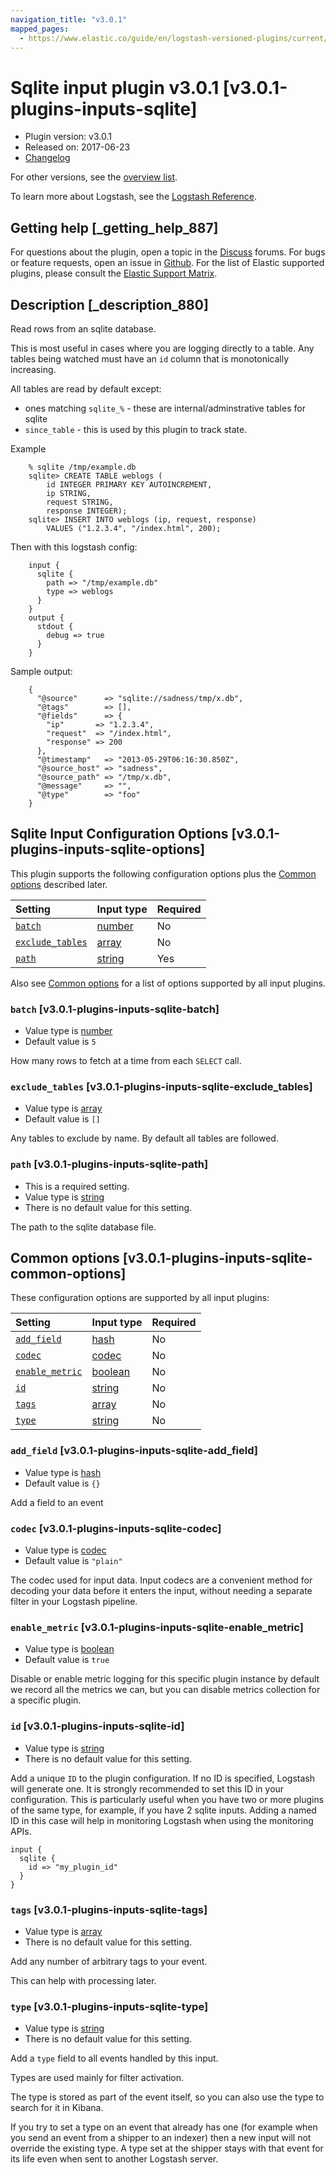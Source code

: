 ```yaml
---
navigation_title: "v3.0.1"
mapped_pages:
  - https://www.elastic.co/guide/en/logstash-versioned-plugins/current/v3.0.1-plugins-inputs-sqlite.html
---
```


# Sqlite input plugin v3.0.1 [v3.0.1-plugins-inputs-sqlite]

* Plugin version: v3.0.1
* Released on: 2017-06-23
* [Changelog](https://github.com/logstash-plugins/logstash-input-sqlite/blob/v3.0.1/CHANGELOG.md)

For other versions, see the [overview list](input-sqlite-index.md).

To learn more about Logstash, see the [Logstash Reference](https://www.elastic.co/guide/en/logstash/current/index.html).

## Getting help [_getting_help_887]

For questions about the plugin, open a topic in the [Discuss](http://discuss.elastic.co) forums. For bugs or feature requests, open an issue in [Github](https://github.com/logstash-plugins/logstash-input-sqlite). For the list of Elastic supported plugins, please consult the [Elastic Support Matrix](https://www.elastic.co/support/matrix#matrix_logstash_plugins).

## Description [_description_880]

Read rows from an sqlite database.

This is most useful in cases where you are logging directly to a table. Any tables being watched must have an `id` column that is monotonically increasing.

All tables are read by default except:

* ones matching `sqlite_%` - these are internal/adminstrative tables for sqlite
* `since_table` - this is used by this plugin to track state.

Example

```
    % sqlite /tmp/example.db
    sqlite> CREATE TABLE weblogs (
        id INTEGER PRIMARY KEY AUTOINCREMENT,
        ip STRING,
        request STRING,
        response INTEGER);
    sqlite> INSERT INTO weblogs (ip, request, response)
        VALUES ("1.2.3.4", "/index.html", 200);
```

Then with this logstash config:

```
    input {
      sqlite {
        path => "/tmp/example.db"
        type => weblogs
      }
    }
    output {
      stdout {
        debug => true
      }
    }
```

Sample output:

```
    {
      "@source"      => "sqlite://sadness/tmp/x.db",
      "@tags"        => [],
      "@fields"      => {
        "ip"       => "1.2.3.4",
        "request"  => "/index.html",
        "response" => 200
      },
      "@timestamp"   => "2013-05-29T06:16:30.850Z",
      "@source_host" => "sadness",
      "@source_path" => "/tmp/x.db",
      "@message"     => "",
      "@type"        => "foo"
    }
```

## Sqlite Input Configuration Options [v3.0.1-plugins-inputs-sqlite-options]

This plugin supports the following configuration options plus the [Common options](v3-0-1-plugins-inputs-sqlite.md#v3.0.1-plugins-inputs-sqlite-common-options) described later.

| Setting | Input type | Required |
| :- | :- | :- |
| [`batch`](v3-0-1-plugins-inputs-sqlite.md#v3.0.1-plugins-inputs-sqlite-batch) | [number](/lsr/value-types.md#number) | No |
| [`exclude_tables`](v3-0-1-plugins-inputs-sqlite.md#v3.0.1-plugins-inputs-sqlite-exclude_tables) | [array](/lsr/value-types.md#array) | No |
| [`path`](v3-0-1-plugins-inputs-sqlite.md#v3.0.1-plugins-inputs-sqlite-path) | [string](/lsr/value-types.md#string) | Yes |

Also see [Common options](v3-0-1-plugins-inputs-sqlite.md#v3.0.1-plugins-inputs-sqlite-common-options) for a list of options supported by all input plugins.

### `batch` [v3.0.1-plugins-inputs-sqlite-batch]

* Value type is [number](/lsr/value-types.md#number)
* Default value is `5`

How many rows to fetch at a time from each `SELECT` call.

### `exclude_tables` [v3.0.1-plugins-inputs-sqlite-exclude_tables]

* Value type is [array](/lsr/value-types.md#array)
* Default value is `[]`

Any tables to exclude by name. By default all tables are followed.

### `path` [v3.0.1-plugins-inputs-sqlite-path]

* This is a required setting.
* Value type is [string](/lsr/value-types.md#string)
* There is no default value for this setting.

The path to the sqlite database file.

## Common options [v3.0.1-plugins-inputs-sqlite-common-options]

These configuration options are supported by all input plugins:

| Setting | Input type | Required |
| :- | :- | :- |
| [`add_field`](v3-0-1-plugins-inputs-sqlite.md#v3.0.1-plugins-inputs-sqlite-add_field) | [hash](/lsr/value-types.md#hash) | No |
| [`codec`](v3-0-1-plugins-inputs-sqlite.md#v3.0.1-plugins-inputs-sqlite-codec) | [codec](/lsr/value-types.md#codec) | No |
| [`enable_metric`](v3-0-1-plugins-inputs-sqlite.md#v3.0.1-plugins-inputs-sqlite-enable_metric) | [boolean](/lsr/value-types.md#boolean) | No |
| [`id`](v3-0-1-plugins-inputs-sqlite.md#v3.0.1-plugins-inputs-sqlite-id) | [string](/lsr/value-types.md#string) | No |
| [`tags`](v3-0-1-plugins-inputs-sqlite.md#v3.0.1-plugins-inputs-sqlite-tags) | [array](/lsr/value-types.md#array) | No |
| [`type`](v3-0-1-plugins-inputs-sqlite.md#v3.0.1-plugins-inputs-sqlite-type) | [string](/lsr/value-types.md#string) | No |

### `add_field` [v3.0.1-plugins-inputs-sqlite-add_field]

* Value type is [hash](/lsr/value-types.md#hash)
* Default value is `{}`

Add a field to an event

### `codec` [v3.0.1-plugins-inputs-sqlite-codec]

* Value type is [codec](/lsr/value-types.md#codec)
* Default value is `"plain"`

The codec used for input data. Input codecs are a convenient method for decoding your data before it enters the input, without needing a separate filter in your Logstash pipeline.

### `enable_metric` [v3.0.1-plugins-inputs-sqlite-enable_metric]

* Value type is [boolean](/lsr/value-types.md#boolean)
* Default value is `true`

Disable or enable metric logging for this specific plugin instance by default we record all the metrics we can, but you can disable metrics collection for a specific plugin.

### `id` [v3.0.1-plugins-inputs-sqlite-id]

* Value type is [string](/lsr/value-types.md#string)
* There is no default value for this setting.

Add a unique `ID` to the plugin configuration. If no ID is specified, Logstash will generate one. It is strongly recommended to set this ID in your configuration. This is particularly useful when you have two or more plugins of the same type, for example, if you have 2 sqlite inputs. Adding a named ID in this case will help in monitoring Logstash when using the monitoring APIs.

```
input {
  sqlite {
    id => "my_plugin_id"
  }
}
```

### `tags` [v3.0.1-plugins-inputs-sqlite-tags]

* Value type is [array](/lsr/value-types.md#array)
* There is no default value for this setting.

Add any number of arbitrary tags to your event.

This can help with processing later.

### `type` [v3.0.1-plugins-inputs-sqlite-type]

* Value type is [string](/lsr/value-types.md#string)
* There is no default value for this setting.

Add a `type` field to all events handled by this input.

Types are used mainly for filter activation.

The type is stored as part of the event itself, so you can also use the type to search for it in Kibana.

If you try to set a type on an event that already has one (for example when you send an event from a shipper to an indexer) then a new input will not override the existing type. A type set at the shipper stays with that event for its life even when sent to another Logstash server.
